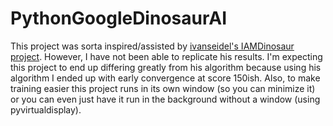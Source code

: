 # PythonGoogleDinosaurAI
This project was sorta inspired/assisted by [ivanseidel's IAMDinosaur project](https://github.com/ivanseidel/IAMDinosaur). However, I have not been able to replicate his results. I'm expecting this project to end up differing greatly from his algorithm because using his algorithm I ended up with early convergence at score 150ish. Also, to make training easier this project runs in its own window (so you can minimize it) or you can even just have it run in the background without a window (using pyvirtualdisplay).
